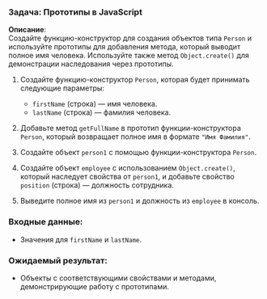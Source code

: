 ### Задача: Прототипы в JavaScript

**Описание**:  
Создайте функцию-конструктор для создания объектов типа `Person` и используйте прототипы для добавления метода, который выводит полное имя человека. Используйте также метод `Object.create()` для демонстрации наследования через прототипы.

1. Создайте функцию-конструктор `Person`, которая будет принимать следующие параметры:
   - `firstName` (строка) — имя человека.
   - `lastName` (строка) — фамилия человека.

2. Добавьте метод `getFullName` в прототип функции-конструктора `Person`, который возвращает полное имя в формате `"Имя Фамилия"`.

3. Создайте объект `person1` с помощью функции-конструктора `Person`.

4. Создайте объект `employee` с использованием `Object.create()`, который наследует свойства от `person1`, и добавьте свойство `position` (строка) — должность сотрудника.

5. Выведите полное имя из `person1` и должность из `employee` в консоль.

### Входные данные:
- Значения для `firstName` и `lastName`.

### Ожидаемый результат:
- Объекты с соответствующими свойствами и методами, демонстрирующие работу с прототипами.

